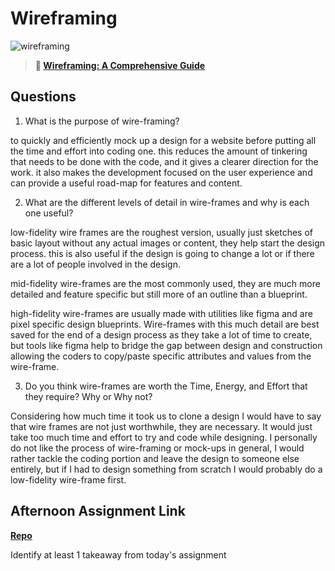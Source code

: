 # Wireframing

![wireframing](https://bcw.blob.core.windows.net/public/img/courses/2293087935019893)

> **📖 [Wireframing: A Comprehensive Guide](https://codeworksacademy.com/fs-student-guide/resources/wk1/06-Wireframing)**

## Questions

1. What is the purpose of wire-framing? 

to quickly and efficiently mock up a design for a website before putting all the time and effort into coding one. this reduces the amount of tinkering that needs to be done with the code, and it gives a clearer direction for the work. it also makes the development focused on the user experience and can provide a useful road-map for features and content.

2. What are the different levels of detail in wire-frames and why is each one useful?

low-fidelity wire frames are the roughest version, usually just sketches of basic layout without any actual images or content, they help start the design process. this is also useful if the design is going to change a lot or if there are a lot of people involved in the design.

mid-fidelity wire-frames are the most commonly used, they are much more detailed and feature specific but still more of an outline than a blueprint.

high-fidelity wire-frames are usually made with utilities like figma and are pixel specific design blueprints. Wire-frames with this much detail are best saved for the end of a design process as they take a lot of time to create, but tools like figma help to bridge the gap between design and construction allowing the coders to copy/paste specific attributes and values from the wire-frame.

3. Do you think wire-frames are worth the Time, Energy, and Effort that they require? Why or Why not?

Considering how much time it took us to clone a design I would have to say that wire frames are not just worthwhile, they are necessary. It would just take too much time and effort to try and code while designing. I personally do not like the process of wire-framing or mock-ups in general, I would rather tackle the coding portion and leave the design to someone else entirely, but if I had to design something from scratch I would probably do a low-fidelity wire-frame first.

## Afternoon Assignment Link

**[Repo](https://github.com/chris-hildebrandt/the-band-clone)**

Identify at least 1 takeaway from today's assignment

